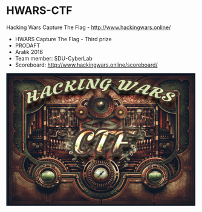 # HWARS-CTF
Hacking Wars Capture The Flag - http://www.hackingwars.online/

* HWARS Capture The Flag - Third prize
* PRODAFT
* Aralık 2016
* Team member: SDU-CyberLab
* Scoreboard: http://www.hackingwars.online/scoreboard/



<img src="/CyberIntelligent/resimler/hwctf.gif" width="500" height="350"/>

